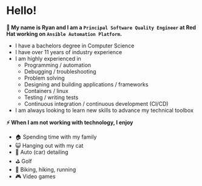 # Hello!

**👋 My name is Ryan and I am a `Principal Software Quality Engineer` at Red Hat working on `Ansible Automation Platform`.**
* I have a bachelors degree in Computer Science
* I have over 11 years of industry experience
* I am highly experienced in
  * Programming / automation
  * Debugging / troubleshooting
  * Problem solving
  * Designing and building applications / frameworks
  * Containers / linux
  * Testing / writing tests
  * Continuous integration / continuous development (CI/CD)
* I am always looking to learn new skills to advance my technical toolbox

**⚡ When I am not working with technology, I enjoy**
* 🏠 Spending time with my family
* 😺 Hanging out with my cat
* 🚙 Auto (car) detailing
* ⛳️ Golf
* 💪 Biking, hiking, running
* 🎮 Video games

<!--
**ryankwilliams/ryankwilliams** is a ✨ _special_ ✨ repository because its `README.md` (this file) appears on your GitHub profile.

Here are some ideas to get you started:

- 🔭 I’m currently working on ...
- 🌱 I’m currently learning ...
- 👯 I’m looking to collaborate on ...
- 🤔 I’m looking for help with ...
- 💬 Ask me about ...
- 📫 How to reach me: ...
- 😄 Pronouns: ...
- ⚡ Fun fact: ...
-->
